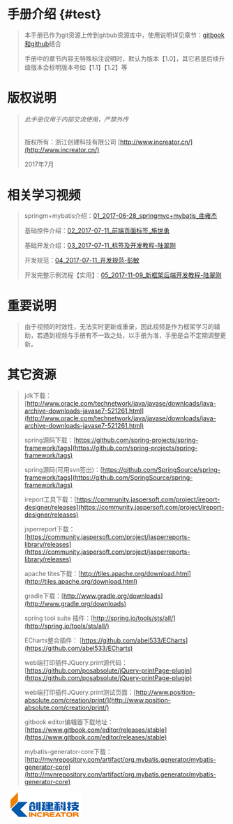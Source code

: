 # 手册介绍 {#test}

> 本手册已作为git资源上传到gitbub资源库中，使用说明详见章节：[gitbook和github](/fu-lu/gitbookhe-github-jie-he.md)结合
>
> 手册中的章节内容无特殊标注说明时，默认为版本【1.0】，其它若是后续升级版本会标明版本号如【1.1】【1.2】等

# 版权说明

> ###### 此手册仅用于内部交流使用，严禁外传
>
> 版权所有：浙江创建科技有限公司 [http://www.increator.cn/](http://www.increator.cn/)
>
> 2017年7月

# 相关学习视频

> springm+mybatis介绍：[01\_2017-06-28\_springmvc+mybatis\_曲雍杰](http://pan.baidu.com/s/1nvj25BF)
>
> 基础控件介绍：[02\_2017-07-11\_前端页面标签\_施世勇](http://pan.baidu.com/s/1cElUs2)
>
> 基础开发介绍：[03\_2017-07-11\_标签及开发教程-陆翠刚](http://pan.baidu.com/s/1eRC1Bwu)
>
> 开发规范：[04\_2017-07-11\_开发规范-彭敏](http://pan.baidu.com/s/1i55kjtV)
>
> 开发完整示例流程【实用】：[05\_2017-11-09\_新框架后端开发教程-陆翠刚](http://pan.baidu.com/s/1eRIEtBs)

# 重要说明

> 由于视频的时效性，无法实时更新或重录，因此视频是作为框架学习的辅助，若遇到视频与手册有不一致之处，以手册为准，手册是会不定期调整更新。

# 其它资源

> jdk下载：[http://www.oracle.com/technetwork/java/javase/downloads/java-archive-downloads-javase7-521261.html](http://www.oracle.com/technetwork/java/javase/downloads/java-archive-downloads-javase7-521261.html)
>
> spring源码下载：[https://github.com/spring-projects/spring-framework/tags](https://github.com/spring-projects/spring-framework/tags)
>
> spring源码\(可用svn签出\)：[https://github.com/SpringSource/spring-framework/tags](https://github.com/SpringSource/spring-framework/tags)
>
> ireport工具下载：[https://community.jaspersoft.com/project/ireport-designer/releases](https://community.jaspersoft.com/project/ireport-designer/releases)
>
> jsperreport下载：[https://community.jaspersoft.com/project/jasperreports-library/releases](https://community.jaspersoft.com/project/jasperreports-library/releases)
>
> apache tites下载：[http://tiles.apache.org/download.html](http://tiles.apache.org/download.html)
>
> gradle下载：[http://www.gradle.org/downloads](http://www.gradle.org/downloads)
>
> spring tool suite 插件：[http://spring.io/tools/sts/all/](http://spring.io/tools/sts/all/)
>
> ECharts整合插件：  [https://github.com/abel533/ECharts](https://github.com/abel533/ECharts)
>
> web端打印插件JQuery.print源代码：[https://github.com/posabsolute/jQuery-printPage-plugin](https://github.com/posabsolute/jQuery-printPage-plugin)
>
> web端打印插件JQuery.print测试页面：[http://www.position-absolute.com/creation/print/](http://www.position-absolute.com/creation/print/)
>
> gitbook editor编辑器下载地址：[https://www.gitbook.com/editor/releases/stable](https://www.gitbook.com/editor/releases/stable)
>
> mybatis-generator-core下载：[http://mvnrepository.com/artifact/org.mybatis.generator/mybatis-generator-core](http://mvnrepository.com/artifact/org.mybatis.generator/mybatis-generator-core)





![](/assets/new_logo.png)

